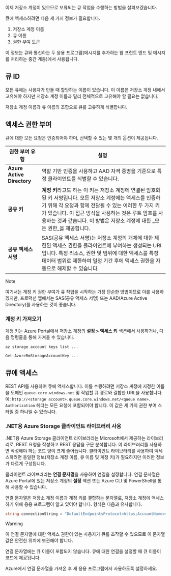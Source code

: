 이제 저장소 계정이 있으므로 보류되는 큐 작업을 수행하는 방법을 살펴보겠습니다.

큐에 액세스하려면 다음 세 가지 정보가 필요합니다.
 1. 저장소 계정 이름
 2. 큐 이름
 3. 권한 부여 토큰

이 정보는 큐와 통신하는 두 응용 프로그램(메시지를 추가하는 웹 프런트 엔드 및 메시지를 처리하는 중간 계층)에서 사용됩니다.

## <a name="queue-identity"></a>큐 ID

모든 큐에는 사용자가 만들 때 할당하는 이름이 있습니다. 이 이름은 저장소 계정 내에서 고유해야 하지만 저장소 계정 이름과 달리 전체적으로 고유해야 할 필요는 없습니다.

저장소 계정 이름과 큐 이름의 조합으로 큐를 고유하게 식별합니다.

## <a name="access-authorization"></a>액세스 권한 부여

큐에 대한 모든 요청은 인증되어야 하며, 선택할 수 있는 몇 개의 옵션이 제공됩니다.

| 권한 부여 유형 | 설명 |
|--------------------|-------------|
| **Azure Active Directory** | 역할 기반 인증을 사용하고 AAD 자격 증명을 기준으로 특정 클라이언트를 식별할 수 있습니다. |
| **공유 키** | **계정 키**라고도 하는 이 키는 저장소 계정에 연결된 암호화된 키 서명입니다. 모든 저장소 계정에는 액세스를 인증하기 위해 각 요청과 함께 전달될 수 있는 이러한 두 가지 키가 있습니다. 이 접근 방식을 사용하는 것은 루트 암호를 사용하는 것과 같습니다. 이 방법은 저장소 계정에 대한 _모든 권한_을 제공합니다. |
| **공유 액세스 서명** | SAS(공유 액세스 서명)는 저장소 계정의 개체에 대한 제한된 액세스 권한을 클라이언트에 부여하는 생성되는 URI입니다. 특정 리소스, 권한 및 범위에 대한 액세스를 특정 데이터 범위로 제한하여 일정 기간 후에 액세스 권한을 자동으로 해제할 수 있습니다.  |

> [!NOTE]
> 여기서는 계정 키 권한 부여가 큐 작업을 시작하는 가장 단순한 방법이므로 이를 사용하겠지만, 프로덕션 앱에서는 SAS(공유 액세스 서명) 또는 AAD(Azure Active Directory)를 사용하는 것이 좋습니다.

### <a name="retrieving-the-account-key"></a>계정 키 가져오기
 
계정 키는 Azure Portal에서 저장소 계정의 **설정 > 액세스 키** 섹션에서 사용하거나, 다음 명령줄을 통해 가져올 수 있습니다.

```azurecli
az storage account keys list ...
```

```powershell
Get-AzureRmStorageAccountKey ...
```

## <a name="accessing-queues"></a>큐에 액세스

REST API를 사용하여 큐에 액세스합니다. 이를 수행하려면 저장소 계정에 지정한 이름을 도메인 `queue.core.windows.net` 및 작업할 큐 경로와 결합한 URL을 사용합니다. 예: `http://<storage account>.queue.core.windows.net/<queue name>`. `Authorization` 헤더는 모든 요청에 포함되어야 합니다. 이 값은 세 가지 권한 부여 스타일 중 하나일 수 있습니다.

### <a name="using-the-azure-storage-client-library-for-net"></a>.NET용 Azure Storage 클라이언트 라이브러리 사용

.NET용 Azure Storage 클라이언트 라이브러리는 Microsoft에서 제공하는 라이브러리로, REST 요청을 작성하고 REST 응답을 구문 분석합니다. 이 라이브러리를 사용하면 작성해야 하는 코드 양이 크게 줄어듭니다. 클라이언트 라이브러리를 사용하여 액세스하려면 동일한 정보(저장소 계정 이름, 큐 이름 및 계정 키)가 필요하지만 이러한 정보가 다르게 구성됩니다.

클라이언트 라이브러리는 **연결 문자열**을 사용하여 연결을 설정합니다. 연결 문자열은 Azure Portal에 있는 저장소 계정의 **설정** 섹션 또는 Azure CLI 및 PowerShell을 통해 사용할 수 있습니다.

연결 문자열은 저장소 계정 이름과 계정 키를 결합하는 문자열로, 저장소 계정에 액세스하기 위해 응용 프로그램이 알고 있어야 합니다. 형식은 다음과 유사합니다.

```csharp
string connectionString = "DefaultEndpointsProtocol=https;AccountName=<your storage account name>;AccountKey=<your key>;EndpointSuffix=core.windows.net"
```

> [!WARNING]
> 이 연결 문자열에 대한 액세스 권한이 있는 사용자가 큐를 조작할 수 있으므로 이 문자열 값은 안전한 위치에 보관해야 합니다.

연결 문자열에는 큐 이름이 포함되지 않습니다. 큐에 대한 연결을 설정할 때 큐 이름이 코드에 제공됩니다.

Azure에서 연결 문자열을 가져온 후 새 응용 프로그램에서 사용하도록 설정하세요.
